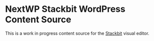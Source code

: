 # NextWP Stackbit WordPress Content Source

This is a work in progress content source for the [Stackbit](https://www.stackbit.com/) visual editor.
